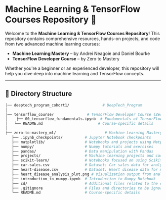 # Machine Learning & TensorFlow Courses Repository 🚀

Welcome to the **Machine Learning & TensorFlow Courses Repository**! This repository contains comprehensive resources, hands-on projects, and code from two advanced machine learning courses:

- **Machine Learning Mastery** – by Andrei Neagoie and Daniel Bourke  
- **TensorFlow Developer Course** – by Zero to Mastery  

Whether you're a beginner or an experienced developer, this repository will help you dive deep into machine learning and TensorFlow concepts.

---

## 📂 Directory Structure

```bash
│── deeptech_program_cohort1/               # DeepTech_Program
│
│── tensorflow_course/               # TensorFlow Developer Course (Zero to Mastery)
│    ├── 00_tensorflow_fundamentals.ipynb  # Fundamentals of TensorFlow (Colab Notebook)
│   └── README.md                         # Course-specific details
│
├── zero-to-mastery_ml/                      # Machine Learning Mastery Course (Andrei Neagoie & Daniel Bourke)
   ├── .ipynb_checkpoints/          # Jupyter Notebook checkpoints
   ├── matplotlib/                  # Notebooks and projects using Matplotlib
   ├── numpy/                       # Numpy tutorials and exercises
   ├── pandas/                      # Data manipulation with Pandas
   ├── projects/                    # Machine learning projects and case studies
   ├── scikit-learn/                # Notebooks focused on using Scikit-learn
   ├── car-sales.csv                # Dataset: Car sales data for analysis
   ├── heart-disease.csv            # Dataset: Heart disease data for model training
   ├── heart_disease_analysis_plot.png # Visualization output from analysis
   ├── introduction_to_numpy.ipynb  # Introduction to Numpy Notebook
   ├── cd/                          # Additional files related to the course
   ├── .gitignore                   # Files and directories to be ignored by Git
   └── README.md                    # Course-specific details
